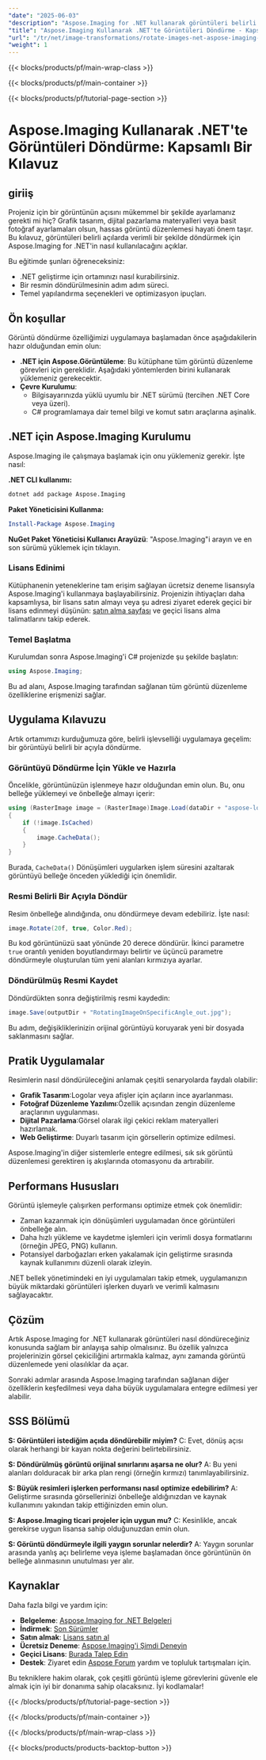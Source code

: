 ```yaml
---
"date": "2025-06-03"
"description": "Aspose.Imaging for .NET kullanarak görüntüleri belirli açılarda verimli bir şekilde nasıl döndüreceğinizi öğrenin. Bu adım adım kılavuz kurulum, uygulama ve optimizasyon ipuçlarını kapsar."
"title": "Aspose.Imaging Kullanarak .NET'te Görüntüleri Döndürme - Kapsamlı Bir Kılavuz"
"url": "/tr/net/image-transformations/rotate-images-net-aspose-imaging-guide/"
"weight": 1
---
```


{{< blocks/products/pf/main-wrap-class >}}

{{< blocks/products/pf/main-container >}}

{{< blocks/products/pf/tutorial-page-section >}}
# Aspose.Imaging Kullanarak .NET'te Görüntüleri Döndürme: Kapsamlı Bir Kılavuz

## giriiş

Projeniz için bir görüntünün açısını mükemmel bir şekilde ayarlamanız gerekti mi hiç? Grafik tasarım, dijital pazarlama materyalleri veya basit fotoğraf ayarlamaları olsun, hassas görüntü düzenlemesi hayati önem taşır. Bu kılavuz, görüntüleri belirli açılarda verimli bir şekilde döndürmek için Aspose.Imaging for .NET'in nasıl kullanılacağını açıklar.

Bu eğitimde şunları öğreneceksiniz:
- .NET geliştirme için ortamınızı nasıl kurabilirsiniz.
- Bir resmin döndürülmesinin adım adım süreci.
- Temel yapılandırma seçenekleri ve optimizasyon ipuçları.

## Ön koşullar

Görüntü döndürme özelliğimizi uygulamaya başlamadan önce aşağıdakilerin hazır olduğundan emin olun:

- **.NET için Aspose.Görüntüleme**: Bu kütüphane tüm görüntü düzenleme görevleri için gereklidir. Aşağıdaki yöntemlerden birini kullanarak yüklemeniz gerekecektir.
- **Çevre Kurulumu**:
  - Bilgisayarınızda yüklü uyumlu bir .NET sürümü (tercihen .NET Core veya üzeri).
  - C# programlamaya dair temel bilgi ve komut satırı araçlarına aşinalık.

## .NET için Aspose.Imaging Kurulumu

Aspose.Imaging ile çalışmaya başlamak için onu yüklemeniz gerekir. İşte nasıl:

**.NET CLI kullanımı:**

```bash
dotnet add package Aspose.Imaging
```

**Paket Yöneticisini Kullanma:**

```powershell
Install-Package Aspose.Imaging
```

**NuGet Paket Yöneticisi Kullanıcı Arayüzü**: "Aspose.Imaging"i arayın ve en son sürümü yüklemek için tıklayın.

### Lisans Edinimi

Kütüphanenin yeteneklerine tam erişim sağlayan ücretsiz deneme lisansıyla Aspose.Imaging'i kullanmaya başlayabilirsiniz. Projenizin ihtiyaçları daha kapsamlıysa, bir lisans satın almayı veya şu adresi ziyaret ederek geçici bir lisans edinmeyi düşünün: [satın alma sayfası](https://purchase.aspose.com/buy) ve geçici lisans alma talimatlarını takip ederek.

### Temel Başlatma

Kurulumdan sonra Aspose.Imaging'i C# projenizde şu şekilde başlatın:

```csharp
using Aspose.Imaging;
```

Bu ad alanı, Aspose.Imaging tarafından sağlanan tüm görüntü düzenleme özelliklerine erişmenizi sağlar.

## Uygulama Kılavuzu

Artık ortamımızı kurduğumuza göre, belirli işlevselliği uygulamaya geçelim: bir görüntüyü belirli bir açıyla döndürme.

### Görüntüyü Döndürme İçin Yükle ve Hazırla

Öncelikle, görüntünüzün işlenmeye hazır olduğundan emin olun. Bu, onu belleğe yüklemeyi ve önbelleğe almayı içerir:

```csharp
using (RasterImage image = (RasterImage)Image.Load(dataDir + "aspose-logo.jpg"))
{
    if (!image.IsCached)
    {
        image.CacheData();
    }
}
```

Burada, `CacheData()` Dönüşümleri uygularken işlem süresini azaltarak görüntüyü belleğe önceden yüklediği için önemlidir.

### Resmi Belirli Bir Açıyla Döndür

Resim önbelleğe alındığında, onu döndürmeye devam edebiliriz. İşte nasıl:

```csharp
image.Rotate(20f, true, Color.Red);
```

Bu kod görüntünüzü saat yönünde 20 derece döndürür. İkinci parametre `true` orantılı yeniden boyutlandırmayı belirtir ve üçüncü parametre döndürmeyle oluşturulan tüm yeni alanları kırmızıya ayarlar.

### Döndürülmüş Resmi Kaydet

Döndürdükten sonra değiştirilmiş resmi kaydedin:

```csharp
image.Save(outputDir + "RotatingImageOnSpecificAngle_out.jpg");
```

Bu adım, değişikliklerinizin orijinal görüntüyü koruyarak yeni bir dosyada saklanmasını sağlar.

## Pratik Uygulamalar

Resimlerin nasıl döndürüleceğini anlamak çeşitli senaryolarda faydalı olabilir:

- **Grafik Tasarım**:Logolar veya afişler için açıların ince ayarlanması.
- **Fotoğraf Düzenleme Yazılımı**:Özellik açısından zengin düzenleme araçlarının uygulanması.
- **Dijital Pazarlama**:Görsel olarak ilgi çekici reklam materyalleri hazırlamak.
- **Web Geliştirme**: Duyarlı tasarım için görsellerin optimize edilmesi.

Aspose.Imaging'in diğer sistemlerle entegre edilmesi, sık sık görüntü düzenlemesi gerektiren iş akışlarında otomasyonu da artırabilir.

## Performans Hususları

Görüntü işlemeyle çalışırken performansı optimize etmek çok önemlidir:

- Zaman kazanmak için dönüşümleri uygulamadan önce görüntüleri önbelleğe alın.
- Daha hızlı yükleme ve kaydetme işlemleri için verimli dosya formatlarını (örneğin JPEG, PNG) kullanın.
- Potansiyel darboğazları erken yakalamak için geliştirme sırasında kaynak kullanımını düzenli olarak izleyin.

.NET bellek yönetimindeki en iyi uygulamaları takip etmek, uygulamanızın büyük miktardaki görüntüleri işlerken duyarlı ve verimli kalmasını sağlayacaktır.

## Çözüm

Artık Aspose.Imaging for .NET kullanarak görüntüleri nasıl döndüreceğiniz konusunda sağlam bir anlayışa sahip olmalısınız. Bu özellik yalnızca projelerinizin görsel çekiciliğini artırmakla kalmaz, aynı zamanda görüntü düzenlemede yeni olasılıklar da açar.

Sonraki adımlar arasında Aspose.Imaging tarafından sağlanan diğer özelliklerin keşfedilmesi veya daha büyük uygulamalara entegre edilmesi yer alabilir.

## SSS Bölümü

**S: Görüntüleri istediğim açıda döndürebilir miyim?**
C: Evet, dönüş açısı olarak herhangi bir kayan nokta değerini belirtebilirsiniz.

**S: Döndürülmüş görüntü orijinal sınırlarını aşarsa ne olur?**
A: Bu yeni alanları dolduracak bir arka plan rengi (örneğin kırmızı) tanımlayabilirsiniz.

**S: Büyük resimleri işlerken performansı nasıl optimize edebilirim?**
A: Geliştirme sırasında görsellerinizi önbelleğe aldığınızdan ve kaynak kullanımını yakından takip ettiğinizden emin olun.

**S: Aspose.Imaging ticari projeler için uygun mu?**
C: Kesinlikle, ancak gerekirse uygun lisansa sahip olduğunuzdan emin olun. 

**S: Görüntü döndürmeyle ilgili yaygın sorunlar nelerdir?**
A: Yaygın sorunlar arasında yanlış açı belirleme veya işleme başlamadan önce görüntünün ön belleğe alınmasının unutulması yer alır.

## Kaynaklar

Daha fazla bilgi ve yardım için:

- **Belgeleme**: [Aspose.Imaging for .NET Belgeleri](https://reference.aspose.com/imaging/net/)
- **İndirmek**: [Son Sürümler](https://releases.aspose.com/imaging/net/)
- **Satın almak**: [Lisans satın al](https://purchase.aspose.com/buy)
- **Ücretsiz Deneme**: [Aspose.Imaging'i Şimdi Deneyin](https://releases.aspose.com/imaging/net/)
- **Geçici Lisans**: [Burada Talep Edin](https://purchase.aspose.com/temporary-license/)
- **Destek**: Ziyaret edin [Aspose Forum](https://forum.aspose.com/c/imaging/10) yardım ve topluluk tartışmaları için.

Bu tekniklere hakim olarak, çok çeşitli görüntü işleme görevlerini güvenle ele almak için iyi bir donanıma sahip olacaksınız. İyi kodlamalar!

{{< /blocks/products/pf/tutorial-page-section >}}

{{< /blocks/products/pf/main-container >}}

{{< /blocks/products/pf/main-wrap-class >}}

{{< blocks/products/products-backtop-button >}}